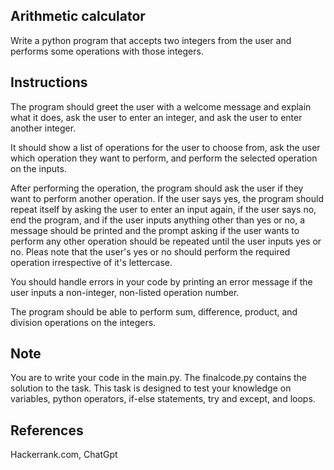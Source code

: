 ## Arithmetic calculator
Write a python program that accepts two integers from the user and performs some operations with those integers.

## Instructions
The program should greet the user with a welcome message and explain what it does, ask the user to enter an integer, and ask the user to enter another integer.

It should show a list of operations for the user to choose from, ask the user which operation they want to perform, and perform the selected operation on the inputs.

After performing the operation, the program should ask the user if they want to perform another operation. If the user says yes, the program should repeat itself by asking the user to enter an input again, if the user says no, end the program, and if the user inputs anything other than yes or no, a message should be printed and the prompt asking if the user wants to perform any other operation should be repeated until the user inputs yes or no. Pleas note that the user's yes or no should perform the required operation irrespective of it's lettercase.

You should handle errors in your code by printing an error message if the user inputs a non-integer, non-listed operation number.

The program should be able to perform sum, difference, product, and division operations on the integers.

## Note
You are to write your code in the main.py.
The finalcode.py contains the solution to the task.
This task is designed to test your knowledge on variables, python operators, if-else statements, try and except, and loops.

## References
Hackerrank.com, ChatGpt